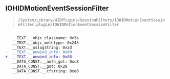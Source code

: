 ## IOHIDMotionEventSessionFilter

> `/System/Library/HIDPlugins/SessionFilters/IOHIDMotionEventSessionFilter.plugin/IOHIDMotionEventSessionFilter`

```diff

   __TEXT.__objc_classname: 0x3a
   __TEXT.__objc_methtype: 0x243
   __TEXT.__oslogstring: 0x2d
-  __TEXT.__unwind_info: 0x80
+  __TEXT.__unwind_info: 0x88
   __DATA_CONST.__auth_got: 0xc8
   __DATA_CONST.__got: 0x28
   __DATA_CONST.__cfstring: 0xe0

```
